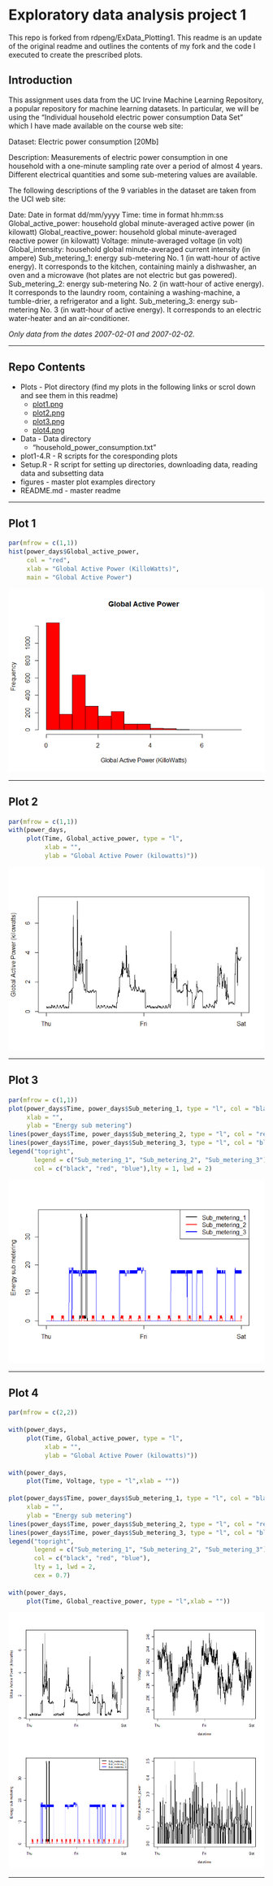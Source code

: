 Exploratory data analysis project 1
================

This repo is forked from rdpeng/ExData\_Plotting1. This readme is an
update of the original readme and outlines the contents of my fork and
the code I executed to create the prescribed plots.

## Introduction

This assignment uses data from the UC Irvine Machine Learning
Repository, a popular repository for machine learning datasets. In
particular, we will be using the “Individual household electric power
consumption Data Set” which I have made available on the course web
site:

Dataset: Electric power consumption \[20Mb\]

Description: Measurements of electric power consumption in one household
with a one-minute sampling rate over a period of almost 4 years.
Different electrical quantities and some sub-metering values are
available.

The following descriptions of the 9 variables in the dataset are taken
from the UCI web site:

Date: Date in format dd/mm/yyyy Time: time in format hh:mm:ss
Global\_active\_power: household global minute-averaged active power (in
kilowatt) Global\_reactive\_power: household global minute-averaged
reactive power (in kilowatt) Voltage: minute-averaged voltage (in volt)
Global\_intensity: household global minute-averaged current intensity
(in ampere) Sub\_metering\_1: energy sub-metering No. 1 (in watt-hour of
active energy). It corresponds to the kitchen, containing mainly a
dishwasher, an oven and a microwave (hot plates are not electric but gas
powered). Sub\_metering\_2: energy sub-metering No. 2 (in watt-hour of
active energy). It corresponds to the laundry room, containing a
washing-machine, a tumble-drier, a refrigerator and a light.
Sub\_metering\_3: energy sub-metering No. 3 (in watt-hour of active
energy). It corresponds to an electric water-heater and an
air-conditioner.

*Only data from the dates 2007-02-01 and 2007-02-02.*

------------------------------------------------------------------------

## Repo Contents

-   Plots - Plot directory (find my plots in the following links or
    scrol down and see them in this readme)
    -   [plot1.png](https://github.com/liamswan/ExData_Plotting1/tree/master/plots/plot1.png)
    -   [plot2.png](https://github.com/liamswan/ExData_Plotting1/tree/master/plots/plot2.png)
    -   [plot3.png](https://github.com/liamswan/ExData_Plotting1/tree/master/plots/plot3.png)
    -   [plot4.png](https://github.com/liamswan/ExData_Plotting1/tree/master/plots/plot4.png)
-   Data - Data directory
    -   “household\_power\_consumption.txt”
-   plot1-4.R - R scripts for the coresponding plots
-   Setup.R - R script for setting up directories, downloading data,
    reading data and subsetting data
-   figures - master plot examples directory
-   README.md - master readme

------------------------------------------------------------------------

## Plot 1

``` r
par(mfrow = c(1,1))
hist(power_days$Global_active_power, 
     col = "red", 
     xlab = "Global Active Power (KilloWatts)", 
     main = "Global Active Power")
```

![](README_UPDATE_files/figure-gfm/unnamed-chunk-2-1.png)<!-- -->

------------------------------------------------------------------------

## Plot 2

``` r
par(mfrow = c(1,1))
with(power_days, 
     plot(Time, Global_active_power, type = "l",
          xlab = "",
          ylab = "Global Active Power (kilowatts)"))
```

![](README_UPDATE_files/figure-gfm/unnamed-chunk-3-1.png)<!-- -->

------------------------------------------------------------------------

## Plot 3

``` r
par(mfrow = c(1,1))
plot(power_days$Time, power_days$Sub_metering_1, type = "l", col = "black",
     xlab = "",
     ylab = "Energy sub metering")
lines(power_days$Time, power_days$Sub_metering_2, type = "l", col = "red")
lines(power_days$Time, power_days$Sub_metering_3, type = "l", col = "blue")
legend("topright",
       legend = c("Sub_metering_1", "Sub_metering_2", "Sub_metering_3"), 
       col = c("black", "red", "blue"),lty = 1, lwd = 2)
```

![](README_UPDATE_files/figure-gfm/unnamed-chunk-4-1.png)<!-- -->

------------------------------------------------------------------------

## Plot 4

``` r
par(mfrow = c(2,2))

with(power_days, 
     plot(Time, Global_active_power, type = "l",
          xlab = "",
          ylab = "Global Active Power (kilowatts)"))

with(power_days, 
     plot(Time, Voltage, type = "l",xlab = ""))    

plot(power_days$Time, power_days$Sub_metering_1, type = "l", col = "black",
     xlab = "",
     ylab = "Energy sub metering")
lines(power_days$Time, power_days$Sub_metering_2, type = "l", col = "red")
lines(power_days$Time, power_days$Sub_metering_3, type = "l", col = "blue")
legend("topright",
       legend = c("Sub_metering_1", "Sub_metering_2", "Sub_metering_3"), 
       col = c("black", "red", "blue"),
       lty = 1, lwd = 2,
       cex = 0.7)

with(power_days, 
     plot(Time, Global_reactive_power, type = "l",xlab = ""))  
```

![](README_UPDATE_files/figure-gfm/unnamed-chunk-5-1.png)<!-- -->

------------------------------------------------------------------------
